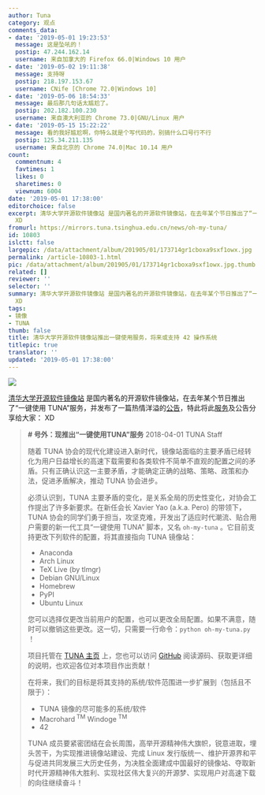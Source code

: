 ```yaml
---
author: Tuna
category: 观点
comments_data:
- date: '2019-05-01 19:23:53'
  message: 这是坠吼的！
  postip: 47.244.162.14
  username: 来自加拿大的 Firefox 66.0|Windows 10 用户
- date: '2019-05-02 19:11:38'
  message: 支持呀
  postip: 218.197.153.67
  username: CNife [Chrome 72.0|Windows 10]
- date: '2019-05-06 18:54:33'
  message: 最后那几句话太尴尬了。
  postip: 202.182.100.230
  username: 来自澳大利亚的 Chrome 73.0|GNU/Linux 用户
- date: '2019-05-15 15:22:22'
  message: 看的我好尴尬啊，你特么就是个写代码的，别搞什么口号行不行
  postip: 125.34.211.135
  username: 来自北京的 Chrome 74.0|Mac 10.14 用户
count:
  commentnum: 4
  favtimes: 1
  likes: 0
  sharetimes: 0
  viewnum: 6004
date: '2019-05-01 17:38:00'
editorchoice: false
excerpt: 清华大学开源软件镜像站 是国内著名的开源软件镜像站，在去年某个节日推出了“一键使用 TUNA”服务，并发布了一篇热情澎湃的公告，特此将此服务及公告分享给大家：
  XD
fromurl: https://mirrors.tuna.tsinghua.edu.cn/news/oh-my-tuna/
id: 10803
islctt: false
largepic: /data/attachment/album/201905/01/173714gr1cboxa9sxf1owx.jpg
permalink: /article-10803-1.html
pic: /data/attachment/album/201905/01/173714gr1cboxa9sxf1owx.jpg.thumb.jpg
related: []
reviewer: ''
selector: ''
summary: 清华大学开源软件镜像站 是国内著名的开源软件镜像站，在去年某个节日推出了“一键使用 TUNA”服务，并发布了一篇热情澎湃的公告，特此将此服务及公告分享给大家：
  XD
tags:
- 镜像
- TUNA
thumb: false
title: 清华大学开源软件镜像站推出一键使用服务，将来或支持 42 操作系统
titlepic: true
translator: ''
updated: '2019-05-01 17:38:00'
---
```


![](/data/attachment/album/201905/01/173714gr1cboxa9sxf1owx.jpg)


[清华大学开源软件镜像站](https://mirrors.tuna.tsinghua.edu.cn/) 是国内著名的开源软件镜像站，在去年某个节日推出了“一键使用 TUNA”服务，并发布了一篇热情洋溢的[公告](https://mirrors.tuna.tsinghua.edu.cn/news/oh-my-tuna/)，特此将此[服务](https://tuna.moe/oh-my-tuna)及公告分享给大家： XD



> **# 号外：现推出“一键使用TUNA”服务**
> 2018-04-01  TUNA Staff
> 
> 
> 随着 TUNA 协会的现代化建设进入新时代，镜像站面临的主要矛盾已经转化为用户日益增长的高速下载需要和各类软件不简单不直观的配置之间的矛盾。只有正确认识这一主要矛盾，才能确定正确的战略、策略、政策和办法，促进矛盾解决，推动 TUNA 协会进步。
> 
> 
> 必须认识到，TUNA 主要矛盾的变化，是关系全局的历史性变化，对协会工作提出了许多新要求。在新任会长 Xavier Yao (a.k.a. Pero) 的带领下，TUNA 协会的同学们勇于担当，攻坚克难，开发出了适应时代潮流、贴合用户需要的新一代工具“一键使用 TUNA” 脚本，又名 `oh-my-tuna` 。它目前支持更改下列软件的配置，将其直接指向 TUNA 镜像站：
> 
> 
> * Anaconda
> * Arch Linux
> * TeX Live (by tlmgr)
> * Debian GNU/Linux
> * Homebrew
> * PyPI
> * Ubuntu Linux
> 
> 
> 您可以选择仅更改当前用户的配置，也可以更改全局配置。如果不满意，随时可以撤销这些更改。这一切，只需要一行命令：`python oh-my-tuna.py` ！
> 
> 
> 项目托管在 [TUNA 主页](https://tuna.moe/oh-my-tuna) 上，您也可以访问 [GitHub](https://github.com/tuna/oh-my-tuna) 阅读源码、获取更详细的说明，也欢迎各位对本项目作出贡献！
> 
> 
> 在将来，我们的目标是将其支持的系统/软件范围进一步扩展到（包括且不限于）：
> 
> 
> * TUNA 镜像的尽可能多的系统/软件
> * Macrohard<sup> TM</sup> Windoge<sup> TM</sup>
> * 42
> 
> 
> TUNA 成员要紧密团结在会长周围，高举开源精神伟大旗帜，锐意进取，埋头苦干，为实现推进镜像站建设、完成 Linux 发行版统一、维护开源界和平与促进共同发展三大历史任务，为决胜全面建成中国最好的镜像站、夺取新时代开源精神伟大胜利、实现社区伟大复兴的开源梦、实现用户对高速下载的向往继续奋斗！
> 
> 
>